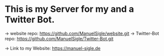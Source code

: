 # This is my Server for my and a Twitter Bot. 
  -> website repo:      https://github.com/ManuelSigle/website.git 
  -> Twitter-Bot repo:  https://github.com/ManuelSigle/Twitter-Bot.git

  -> Link to my Website: https://manuel-sigle.de
  
